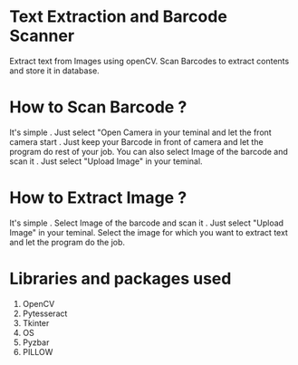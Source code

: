 # Text Extraction and Barcode Scanner

Extract text from Images using openCV. 
Scan Barcodes to extract contents and store it in database. 

# How to Scan Barcode ?

It's simple . Just select "Open Camera in your teminal and let the front camera start . Just keep your Barcode in front of camera and let the program do rest of your job. 
You can also select Image of the barcode and scan it . Just select "Upload Image" in your teminal. 

# How to Extract Image ?

It's simple . Select Image of the barcode and scan it . Just select "Upload Image" in your teminal. Select the image for which you want to extract text and let the program do the job.

# Libraries and packages used
1. OpenCV
2. Pytesseract
3. Tkinter
4. OS
5. Pyzbar
6. PILLOW
   
